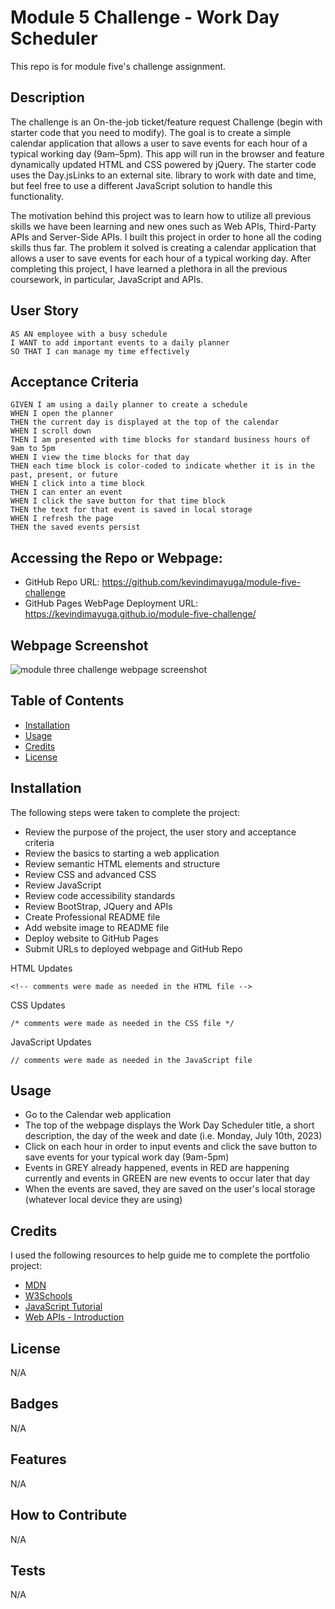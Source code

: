 # Module 5 Challenge - Work Day Scheduler

This repo is for module five's challenge assignment.

## Description

The challenge is an On-the-job ticket/feature request Challenge (begin with starter code that you need to modify). The goal is to create a simple calendar application that allows a user to save events for each hour of a typical working day (9am–5pm). This app will run in the browser and feature dynamically updated HTML and CSS powered by jQuery. The starter code uses the Day.jsLinks to an external site. library to work with date and time, but feel free to use a different JavaScript solution to handle this functionality.

The motivation behind this project was to learn how to utilize all previous skills we have been learning and new ones such as Web APIs, Third-Party APIs and Server-Side APIs. I built this project in order to hone all the coding skills thus far. The problem it solved is creating a calendar application that allows a user to save events for each hour of a typical working day. After completing this project, I have learned a plethora in all the previous coursework, in particular, JavaScript and APIs.

## User Story

```
AS AN employee with a busy schedule
I WANT to add important events to a daily planner
SO THAT I can manage my time effectively
```

## Acceptance Criteria

```
GIVEN I am using a daily planner to create a schedule
WHEN I open the planner
THEN the current day is displayed at the top of the calendar
WHEN I scroll down
THEN I am presented with time blocks for standard business hours of 9am to 5pm
WHEN I view the time blocks for that day
THEN each time block is color-coded to indicate whether it is in the past, present, or future
WHEN I click into a time block
THEN I can enter an event
WHEN I click the save button for that time block
THEN the text for that event is saved in local storage
WHEN I refresh the page
THEN the saved events persist
```

## Accessing the Repo or Webpage:

- GitHub Repo URL: https://github.com/kevindimayuga/module-five-challenge
- GitHub Pages WebPage Deployment URL: https://kevindimayuga.github.io/module-five-challenge/

## Webpage Screenshot

![module three challenge webpage screenshot](./assets/images/kevindimayuga.github.io_module-three-challenge.png)

## Table of Contents

- [Installation](#installation)
- [Usage](#usage)
- [Credits](#credits)
- [License](#license)

## Installation

The following steps were taken to complete the project:
- Review the purpose of the project, the user story and acceptance criteria
- Review the basics to starting a web application
- Review semantic HTML elements and structure
- Review CSS and advanced CSS
- Review JavaScript
- Review code accessibility standards
- Review BootStrap, JQuery and APIs
- Create Professional README file
- Add website image to README file
- Deploy website to GitHub Pages
- Submit URLs to deployed webpage and GitHub Repo

HTML Updates
```
<!-- comments were made as needed in the HTML file -->
```

CSS Updates
```
/* comments were made as needed in the CSS file */
```

JavaScript Updates
```
// comments were made as needed in the JavaScript file
```

## Usage

- Go to the Calendar web application
- The top of the webpage displays the Work Day Scheduler title, a short description, the day of the week and date (i.e. Monday, July 10th, 2023)
- Click on each hour in order to input events and click the save button to save events for your typical work day (9am-5pm)
- Events in GREY already happened, events in RED are happening currently and events in GREEN are new events to occur later that day
- When the events are saved, they are saved on the user's local storage (whatever local device they are using)

## Credits

I used the following resources to help guide me to complete the portfolio project:

- [MDN](https://developer.mozilla.org/en-US/)
- [W3Schools](https://www.w3schools.com/)
- [JavaScript Tutorial](https://www.w3schools.com/js/)
- [Web APIs - Introduction](https://www.w3schools.com/js/js_api_intro.asp)

## License

N/A

## Badges

N/A

## Features

N/A

## How to Contribute

N/A

## Tests

N/A